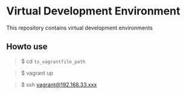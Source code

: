 # Virtual Development Environment

This repository contains virtual development environments

## Howto use

> $ cd `to_vagrantfile_path`

> $ vagrant up

> $ ssh vagrant@192.168.33.xxx
